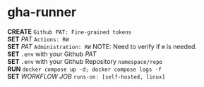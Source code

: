 # gha-runner

**CREATE** `Github PAT: Fine-grained tokens`\
**SET** *PAT* `Actions: RW`\
**SET** *PAT* `Administration: RW` NOTE: Need to verify if `W` is needed.\
**SET** `.env` with your Github *PAT*\
**SET** `.env` with your Github Repository `namespace/repo`\
**RUN** `docker compose up -d; docker compose logs -f`\
**SET** *WORKFLOW* *JOB* `runs-on: [self-hosted, linux]`
